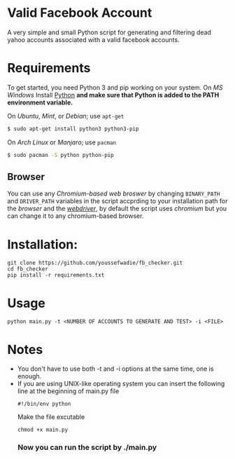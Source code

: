 # Valid Facebook Account
A very simple and small Python script for generating and filtering dead yahoo accounts associated with a valid facebook accounts.
# Requirements
To get started, you need Python 3 and pip working on your system.
On *MS Windows*
Install [Python](https://www.python.org/downloads/windows) **and make sure that Python is added to the PATH environment variable.**

On *Ubuntu*, *Mint*, or *Debian*; use `apt-get`
```bash
$ sudo apt-get install python3 python3-pip
```
On *Arch Linux* or *Manjaro*; use `pacman`
```bash
$ sudo pacman -S python python-pip
```

## Browser
You can use any *Chromium-based web broswer* by changing `BINARY_PATH`  and `DRIVER_PATH` variables in the script accprding to your installation path for the *browser* and the [*webdriver*](https://chromedriver.chromium.org/), by default the script uses *chromium* but you can change it to any chromium-based browser.
# Installation:
```
git clone https://github.com/youssefwadie/fb_checker.git
cd fb_checker
pip install -r requirements.txt
```

# Usage
```
python main.py -t <NUMBER OF ACCOUNTS TO GENERATE AND TEST> -i <FILE>
```
# Notes
* You don't have to use both -t and -i options at the same time, one is enough.
* If you are using UNIX-like operating system you can insert the following line at the beginning of main.py file
	```
	#!/bin/env python
	```
	Make the file excutable
	```
	chmod +x main.py
	```
	### Now you can run the script by ./main.py
